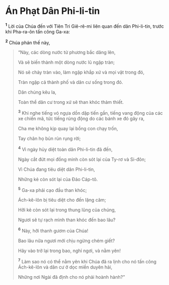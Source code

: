 # Án Phạt Dân Phi-li-tin

<sup><b>1</b></sup> Lời của Chúa đến với Tiên Tri Giê-rê-mi liên quan đến dân Phi-li-tin, trước khi Pha-ra-ôn tấn công Ga-xa:

<sup><b>2</b></sup> Chúa phán thế này,

> “Này, các dòng nước từ phương bắc dâng lên,
>
> Và sẽ biến thành một dòng nước lũ ngập tràn;
>
> Nó sẽ chảy tràn vào, làm ngập khắp xứ và mọi vật trong đó,
>
> Tràn ngập cả thành phố và dân cư sống trong đó.
>
> Dân chúng kêu la,
>
> Toàn thể dân cư trong xứ sẽ than khóc thảm thiết.
>
> <sup><b>3</b></sup> Khi nghe tiếng vó ngựa dồn dập tiến gần, tiếng vang động của các xe chiến mã, tức tiếng rúng động do các bánh xe đó gây ra,
>
> Cha mẹ không kịp quay lại bồng con chạy trốn,
>
> Tay chân họ bủn rủn rụng rời;
>
> <sup><b>4</b></sup> Vì ngày hủy diệt toàn dân Phi-li-tin đã đến,
>
> Ngày cắt đứt mọi đồng minh còn sót lại của Ty-rơ và Si-đôn;
>
> Vì Chúa đang tiêu diệt dân Phi-li-tin,
>
> Những kẻ còn sót lại của Ðảo Cáp-tô.
>
> <sup><b>5</b></sup> Ga-xa phải cạo đầu than khóc;
>
> Ách-kê-lôn bị tiêu diệt cho đến lặng câm;
>
> Hỡi kẻ còn sót lại trong thung lũng của chúng,
>
> Ngươi sẽ tự rạch mình than khóc đến bao lâu?
>
> <sup><b>6</b></sup> Này, hỡi thanh gươm của Chúa!
>
> Bao lâu nữa ngươi mới chịu ngừng chém giết?
>
> Hãy vào trở lại trong bao, nghỉ ngơi, và nằm yên!
>
> <sup><b>7</b></sup> Làm sao nó có thể nằm yên khi Chúa đã ra lịnh cho nó tấn công Ách-kê-lôn và dân cư ở dọc miền duyên hải,
>
> Những nơi Ngài đã định cho nó phải hoành hành?”
